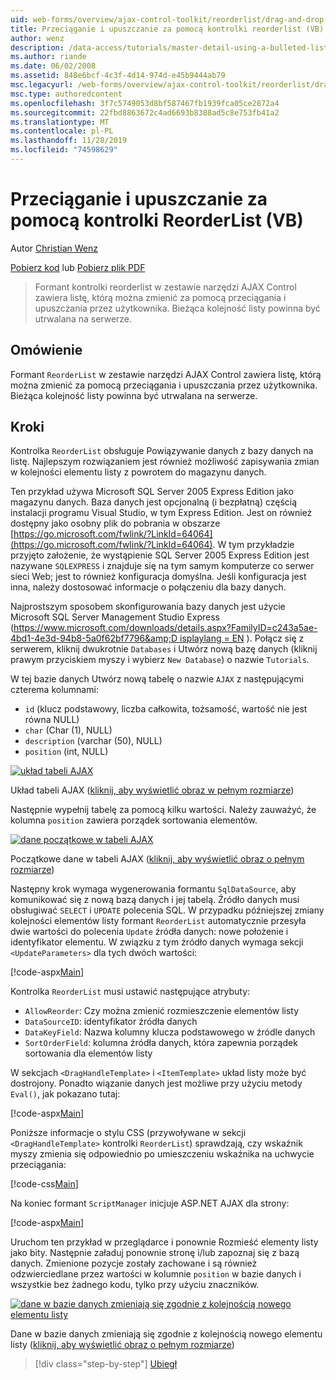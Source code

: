 ```yaml
---
uid: web-forms/overview/ajax-control-toolkit/reorderlist/drag-and-drop-via-reorderlist-vb
title: Przeciąganie i upuszczanie za pomocą kontrolki reorderlist (VB) | Microsoft Docs
author: wenz
description: /data-access/tutorials/master-detail-using-a-bulleted-list-of-master-records-with-a-details-datalist-vb
ms.author: riande
ms.date: 06/02/2008
ms.assetid: 848e6bcf-4c3f-4d14-974d-e45b9444ab79
msc.legacyurl: /web-forms/overview/ajax-control-toolkit/reorderlist/drag-and-drop-via-reorderlist-vb
msc.type: authoredcontent
ms.openlocfilehash: 3f7c5749053d8bf587467fb1939fca05ce2872a4
ms.sourcegitcommit: 22fbd8863672c4ad6693b8388ad5c8e753fb41a2
ms.translationtype: MT
ms.contentlocale: pl-PL
ms.lasthandoff: 11/28/2019
ms.locfileid: "74598629"
---
```

# <a name="drag-and-drop-via-reorderlist-vb"></a>Przeciąganie i upuszczanie za pomocą kontrolki ReorderList (VB)

Autor [Christian Wenz](https://github.com/wenz)

[Pobierz kod](https://download.microsoft.com/download/9/3/f/93f8daea-bebd-4821-833b-95205389c7d0/ReorderList5.vb.zip) lub [Pobierz plik PDF](https://download.microsoft.com/download/2/d/c/2dc10e34-6983-41d4-9c08-f78f5387d32b/reorderlist5VB.pdf)

> Formant kontrolki reorderlist w zestawie narzędzi AJAX Control zawiera listę, którą można zmienić za pomocą przeciągania i upuszczania przez użytkownika. Bieżąca kolejność listy powinna być utrwalana na serwerze.

## <a name="overview"></a>Omówienie

Formant `ReorderList` w zestawie narzędzi AJAX Control zawiera listę, którą można zmienić za pomocą przeciągania i upuszczania przez użytkownika. Bieżąca kolejność listy powinna być utrwalana na serwerze.

## <a name="steps"></a>Kroki

Kontrolka `ReorderList` obsługuje Powiązywanie danych z bazy danych na listę. Najlepszym rozwiązaniem jest również możliwość zapisywania zmian w kolejności elementu listy z powrotem do magazynu danych.

Ten przykład używa Microsoft SQL Server 2005 Express Edition jako magazynu danych. Baza danych jest opcjonalną (i bezpłatną) częścią instalacji programu Visual Studio, w tym Express Edition. Jest on również dostępny jako osobny plik do pobrania w obszarze [https://go.microsoft.com/fwlink/?LinkId=64064](https://go.microsoft.com/fwlink/?LinkId=64064). W tym przykładzie przyjęto założenie, że wystąpienie SQL Server 2005 Express Edition jest nazywane `SQLEXPRESS` i znajduje się na tym samym komputerze co serwer sieci Web; jest to również konfiguracja domyślna. Jeśli konfiguracja jest inna, należy dostosować informacje o połączeniu dla bazy danych.

Najprostszym sposobem skonfigurowania bazy danych jest użycie Microsoft SQL Server Management Studio Express ([https://www.microsoft.com/downloads/details.aspx?FamilyID=c243a5ae-4bd1-4e3d-94b8-5a0f62bf7796&amp;D isplaylang = EN](https://www.microsoft.com/downloads/details.aspx?FamilyID=c243a5ae-4bd1-4e3d-94b8-5a0f62bf7796&amp;DisplayLang=en) ). Połącz się z serwerem, kliknij dwukrotnie `Databases` i Utwórz nową bazę danych (kliknij prawym przyciskiem myszy i wybierz `New Database`) o nazwie `Tutorials`.

W tej bazie danych Utwórz nową tabelę o nazwie `AJAX` z następującymi czterema kolumnami:

- `id` (klucz podstawowy, liczba całkowita, tożsamość, wartość nie jest równa NULL)
- `char` (Char (1), NULL)
- `description` (varchar (50), NULL)
- `position` (int, NULL)

[![układ tabeli AJAX](drag-and-drop-via-reorderlist-vb/_static/image2.png)](drag-and-drop-via-reorderlist-vb/_static/image1.png)

Układ tabeli AJAX ([kliknij, aby wyświetlić obraz w pełnym rozmiarze](drag-and-drop-via-reorderlist-vb/_static/image3.png))

Następnie wypełnij tabelę za pomocą kilku wartości. Należy zauważyć, że kolumna `position` zawiera porządek sortowania elementów.

[![dane początkowe w tabeli AJAX](drag-and-drop-via-reorderlist-vb/_static/image5.png)](drag-and-drop-via-reorderlist-vb/_static/image4.png)

Początkowe dane w tabeli AJAX ([kliknij, aby wyświetlić obraz o pełnym rozmiarze](drag-and-drop-via-reorderlist-vb/_static/image6.png))

Następny krok wymaga wygenerowania formantu `SqlDataSource`, aby komunikować się z nową bazą danych i jej tabelą. Źródło danych musi obsługiwać `SELECT` i `UPDATE` polecenia SQL. W przypadku późniejszej zmiany kolejności elementów listy formant `ReorderList` automatycznie przesyła dwie wartości do polecenia `Update` źródła danych: nowe położenie i identyfikator elementu. W związku z tym źródło danych wymaga sekcji `<UpdateParameters>` dla tych dwóch wartości:

[!code-aspx[Main](drag-and-drop-via-reorderlist-vb/samples/sample1.aspx)]

Kontrolka `ReorderList` musi ustawić następujące atrybuty:

- `AllowReorder`: Czy można zmienić rozmieszczenie elementów listy
- `DataSourceID`: identyfikator źródła danych
- `DataKeyField`: Nazwa kolumny klucza podstawowego w źródle danych
- `SortOrderField`: kolumna źródła danych, która zapewnia porządek sortowania dla elementów listy

W sekcjach `<DragHandleTemplate>` i `<ItemTemplate>` układ listy może być dostrojony. Ponadto wiązanie danych jest możliwe przy użyciu metody `Eval()`, jak pokazano tutaj:

[!code-aspx[Main](drag-and-drop-via-reorderlist-vb/samples/sample2.aspx)]

Poniższe informacje o stylu CSS (przywoływane w sekcji `<DragHandleTemplate>` kontrolki `ReorderList`) sprawdzają, czy wskaźnik myszy zmienia się odpowiednio po umieszczeniu wskaźnika na uchwycie przeciągania:

[!code-css[Main](drag-and-drop-via-reorderlist-vb/samples/sample3.css)]

Na koniec formant `ScriptManager` inicjuje ASP.NET AJAX dla strony:

[!code-aspx[Main](drag-and-drop-via-reorderlist-vb/samples/sample4.aspx)]

Uruchom ten przykład w przeglądarce i ponownie Rozmieść elementy listy jako bity. Następnie załaduj ponownie stronę i/lub zapoznaj się z bazą danych. Zmienione pozycje zostały zachowane i są również odzwierciedlane przez wartości w kolumnie `position` w bazie danych i wszystkie bez żadnego kodu, tylko przy użyciu znaczników.

[![dane w bazie danych zmieniają się zgodnie z kolejnością nowego elementu listy](drag-and-drop-via-reorderlist-vb/_static/image8.png)](drag-and-drop-via-reorderlist-vb/_static/image7.png)

Dane w bazie danych zmieniają się zgodnie z kolejnością nowego elementu listy ([kliknij, aby wyświetlić obraz o pełnym rozmiarze](drag-and-drop-via-reorderlist-vb/_static/image9.png))

> [!div class="step-by-step"]
> [Ubiegł](using-postbacks-with-reorderlist-vb.md)
